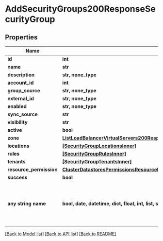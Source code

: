 # AddSecurityGroups200ResponseSecurityGroup


## Properties
Name | Type | Description | Notes
------------ | ------------- | ------------- | -------------
**id** | **int** |  | [optional] 
**name** | **str** |  | [optional] 
**description** | **str, none_type** |  | [optional] 
**account_id** | **int** |  | [optional] 
**group_source** | **str, none_type** |  | [optional] 
**external_id** | **str, none_type** |  | [optional] 
**enabled** | **str, none_type** |  | [optional] 
**sync_source** | **str** |  | [optional] 
**visibility** | **str** |  | [optional] 
**active** | **bool** |  | [optional] 
**zone** | [**ListLoadBalancerVirtualServers200ResponseAllOfLoadBalancerInstancesInnerSslCert**](ListLoadBalancerVirtualServers200ResponseAllOfLoadBalancerInstancesInnerSslCert.md) |  | [optional] 
**locations** | [**[SecurityGroupLocationsInner]**](SecurityGroupLocationsInner.md) |  | [optional] 
**rules** | [**[SecurityGroupRulesInner]**](SecurityGroupRulesInner.md) |  | [optional] 
**tenants** | [**[SecurityGroupTenantsInner]**](SecurityGroupTenantsInner.md) |  | [optional] 
**resource_permission** | [**ClusterDatastoresPermissionsResourcePermissions**](ClusterDatastoresPermissionsResourcePermissions.md) |  | [optional] 
**success** | **bool** |  | [optional] 
**any string name** | **bool, date, datetime, dict, float, int, list, str, none_type** | any string name can be used but the value must be the correct type | [optional]

[[Back to Model list]](../README.md#documentation-for-models) [[Back to API list]](../README.md#documentation-for-api-endpoints) [[Back to README]](../README.md)


